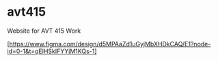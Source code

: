 # avt415
Website for AVT 415 Work

[https://www.figma.com/design/d5MPAaZd1uGyjMbXHDkCAQ/E1?node-id=0-1&t=qElHSkIFYYjM1KQs-1]
